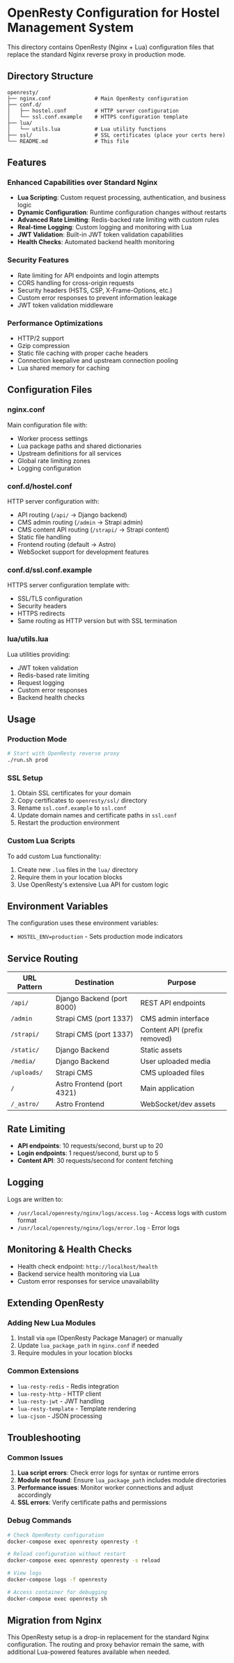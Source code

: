 # OpenResty Configuration for Hostel Management System

This directory contains OpenResty (Nginx + Lua) configuration files that replace the standard Nginx reverse proxy in production mode.

## Directory Structure

```
openresty/
├── nginx.conf              # Main OpenResty configuration
├── conf.d/
│   ├── hostel.conf         # HTTP server configuration
│   └── ssl.conf.example    # HTTPS configuration template
├── lua/
│   └── utils.lua           # Lua utility functions
├── ssl/                    # SSL certificates (place your certs here)
└── README.md               # This file
```

## Features

### Enhanced Capabilities over Standard Nginx
- **Lua Scripting**: Custom request processing, authentication, and business logic
- **Dynamic Configuration**: Runtime configuration changes without restarts
- **Advanced Rate Limiting**: Redis-backed rate limiting with custom rules
- **Real-time Logging**: Custom logging and monitoring with Lua
- **JWT Validation**: Built-in JWT token validation capabilities
- **Health Checks**: Automated backend health monitoring

### Security Features
- Rate limiting for API endpoints and login attempts
- CORS handling for cross-origin requests
- Security headers (HSTS, CSP, X-Frame-Options, etc.)
- Custom error responses to prevent information leakage
- JWT token validation middleware

### Performance Optimizations
- HTTP/2 support
- Gzip compression
- Static file caching with proper cache headers
- Connection keepalive and upstream connection pooling
- Lua shared memory for caching

## Configuration Files

### nginx.conf
Main configuration file with:
- Worker process settings
- Lua package paths and shared dictionaries
- Upstream definitions for all services
- Global rate limiting zones
- Logging configuration

### conf.d/hostel.conf
HTTP server configuration with:
- API routing (`/api/` → Django backend)
- CMS admin routing (`/admin` → Strapi admin)
- CMS content API routing (`/strapi/` → Strapi content)
- Static file handling
- Frontend routing (default → Astro)
- WebSocket support for development features

### conf.d/ssl.conf.example
HTTPS server configuration template with:
- SSL/TLS configuration
- Security headers
- HTTPS redirects
- Same routing as HTTP version but with SSL termination

### lua/utils.lua
Lua utilities providing:
- JWT token validation
- Redis-based rate limiting
- Request logging
- Custom error responses
- Backend health checks

## Usage

### Production Mode
```bash
# Start with OpenResty reverse proxy
./run.sh prod
```

### SSL Setup
1. Obtain SSL certificates for your domain
2. Copy certificates to `openresty/ssl/` directory
3. Rename `ssl.conf.example` to `ssl.conf`
4. Update domain names and certificate paths in `ssl.conf`
5. Restart the production environment

### Custom Lua Scripts
To add custom Lua functionality:
1. Create new `.lua` files in the `lua/` directory
2. Require them in your location blocks
3. Use OpenResty's extensive Lua API for custom logic

## Environment Variables

The configuration uses these environment variables:
- `HOSTEL_ENV=production` - Sets production mode indicators

## Service Routing

| URL Pattern | Destination | Purpose |
|------------|-------------|---------|
| `/api/` | Django Backend (port 8000) | REST API endpoints |
| `/admin` | Strapi CMS (port 1337) | CMS admin interface |
| `/strapi/` | Strapi CMS (port 1337) | Content API (prefix removed) |
| `/static/` | Django Backend | Static assets |
| `/media/` | Django Backend | User uploaded media |
| `/uploads/` | Strapi CMS | CMS uploaded files |
| `/` | Astro Frontend (port 4321) | Main application |
| `/_astro/` | Astro Frontend | WebSocket/dev assets |

## Rate Limiting

- **API endpoints**: 10 requests/second, burst up to 20
- **Login endpoints**: 1 request/second, burst up to 5
- **Content API**: 30 requests/second for content fetching

## Logging

Logs are written to:
- `/usr/local/openresty/nginx/logs/access.log` - Access logs with custom format
- `/usr/local/openresty/nginx/logs/error.log` - Error logs

## Monitoring & Health Checks

- Health check endpoint: `http://localhost/health`
- Backend service health monitoring via Lua
- Custom error responses for service unavailability

## Extending OpenResty

### Adding New Lua Modules
1. Install via `opm` (OpenResty Package Manager) or manually
2. Update `lua_package_path` in `nginx.conf` if needed
3. Require modules in your location blocks

### Common Extensions
- `lua-resty-redis` - Redis integration
- `lua-resty-http` - HTTP client
- `lua-resty-jwt` - JWT handling
- `lua-resty-template` - Template rendering
- `lua-cjson` - JSON processing

## Troubleshooting

### Common Issues
1. **Lua script errors**: Check error logs for syntax or runtime errors
2. **Module not found**: Ensure `lua_package_path` includes module directories
3. **Performance issues**: Monitor worker connections and adjust accordingly
4. **SSL errors**: Verify certificate paths and permissions

### Debug Commands
```bash
# Check OpenResty configuration
docker-compose exec openresty openresty -t

# Reload configuration without restart
docker-compose exec openresty openresty -s reload

# View logs
docker-compose logs -f openresty

# Access container for debugging
docker-compose exec openresty sh
```

## Migration from Nginx

This OpenResty setup is a drop-in replacement for the standard Nginx configuration. The routing and proxy behavior remain the same, with additional Lua-powered features available when needed.
